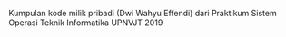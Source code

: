 Kumpulan kode milik pribadi (Dwi Wahyu Effendi) dari Praktikum Sistem Operasi Teknik Informatika UPNVJT 2019
